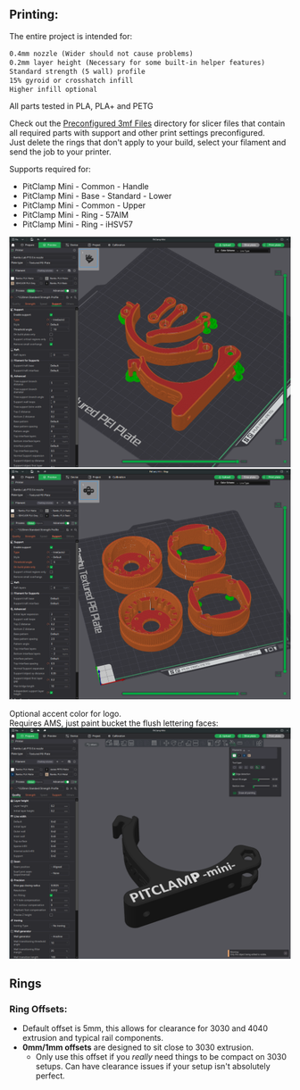 ## Printing:
The entire project is intended for:  

    0.4mm nozzle (Wider should not cause problems)
    0.2mm layer height (Necessary for some built-in helper features)
    Standard strength (5 wall) profile
    15% gyroid or crosshatch infill
    Higher infill optional

All parts tested in PLA, PLA+ and PETG  

Check out the [Preconfigured 3mf Files](Preconfigured%203mf%20Files/) directory for slicer files that contain all required parts with support and other print settings preconfigured.  
Just delete the rings that don't apply to your build, select your filament and send the job to your printer.

Supports required for:
  - PitClamp Mini - Common - Handle
  - PitClamp Mini - Base - Standard - Lower
  - PitClamp Mini - Common - Upper
  - PitClamp Mini - Ring - 57AIM
  - PitClamp Mini - Ring - iHSV57

![](../Images/Print/PitClamp%20Mini.png)  
![](../Images/Print/PitClamp%20Mini%20-%20Rings.png)  

Optional accent color for logo.  
Requires AMS, just paint bucket the flush lettering faces:
![](../Images/Print/PitClamp%20Mini%20Branding.png)  


## Rings
### Ring Offsets:
- Default offset is 5mm, this allows for clearance for 3030 and 4040 extrusion and typical rail components.
- **0mm/1mm offsets** are designed to sit close to 3030 extrusion. 
    - Only use this offset if you _really_ need things to be compact on 3030 setups. Can have clearance issues if your setup isn't absolutely perfect.